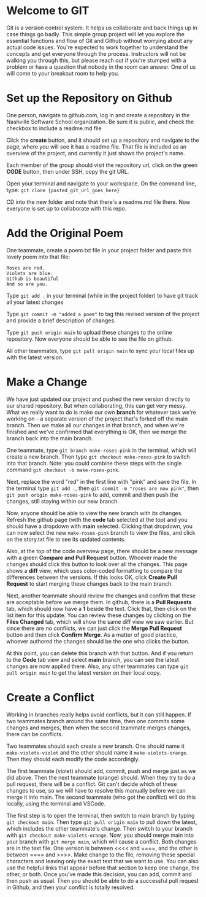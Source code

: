 
# Welcome to GIT

Git is a version control system. It helps us collaborate and back things up in case things go badly. This simple group project will let you explore the essential functions and flow of Git and Github without worrying about any actual code issues. You're expected to work together to understand the concepts and get everyone through the process. Instructors will not be walking you through this, but please reach out if you're stumped with a problem or have a question that nobody in the room can answer. One of us will come to your breakout room to help you.

# Set up the Repository on Github

One person, navigate to github.com, log in and create a repository in the Nashville Software School organization. Be sure it is public, and check the checkbox to include a readme.md file

Click the **create** button, and it should set up a repository and navigate to the page, where you will see it has a readme file. That file is included as an overview of the project, and currently it just shows the project's name.

Each member of the group should visit the repository url, click on the green **CODE** button, then under SSH, copy the git URL.

Open your terminal and navigate to your workspace. On the command line, type: `git clone {pasted_git_url_goes_here}`

CD into the new folder and note that there's a readme.md file there. Now everyone is set up to collaborate with this repo.

# Add the Original Poem

One teammate, create a poem.txt file in your project folder and paste this lovely poem into that file:
```
Roses are red.
Violets are blue.
Github is beautiful
And so are you.
```

Type `git add .` in your terminal (while in the project folder) to have git track all your latest changes

Type `git commit -m "added a poem"` to tag this revised version of the project and provide a brief description of changes.

Type `git push origin main` to upload these changes to the online repository. Now everyone should be able to see the file on github.

All other teammates, type `git pull origin main` to sync your local files up with the latest version.

# Make a Change

We have just updated our project and pushed the new version directly to our shared repository. But when collaborating, this can get very messy. What we really want to do is make our own **branch** for whatever task we're working on - a separate version of the project that's forked off the main branch. Then we make all our changes in that branch, and when we're finished and we've confirmed that everything is OK, then we merge the branch back into the main branch.

One teammate, type `git branch make-roses-pink` in the terminal, which will create a new branch. Then type `git checkout make-roses-pink` to switch into that branch. Note: you could combine these steps with the single command `git checkout -b make-roses-pink`.

Next, replace the word "red" in the first line with "pink" and save the file. In the terminal type `git add .`, then `git commit -m "roses are now pink"`, then `git push origin make-roses-pink` to add, commit and then push the changes, still staying within our new branch.

Now, anyone should be able to view the new branch with its changes. Refresh the github page (with the **code** tab selected at the top) and you should have a dropdown with **main** selected. Clicking that dropdown, you can now select the new `make-roses-pink` branch to view the files, and click on the story.txt file to see its updated contents. 

Also, at the top of the code overview page, there should be a new message with a green **Compare and Pull Request** button. Whoever made the changes should click this button to look over all the changes. This page shows a **diff** view, which uses color-coded formatting to compare the differences between the versions. If this looks OK, click **Create Pull Request** to start merging these changes back to the main branch.

Next, another teammate should review the changes and confirm that these are acceptable before we merge them. In github, there is a **Pull Requests** tab, which should now have a **1** beside the text. Click that, then click on the list item for this update. You can review these changes by clicking on the **Files Changed** tab, which will show the same diff view we saw earlier. But since there are no conflicts, we can just click the **Merge Pull Request** button and then click **Confirm Merge**. As a matter of good practice, whoever authored the changes should be the one who clicks the button.

At this point, you can delete this branch with that button. And if you return to the **Code** tab view and select **main** branch, you can see the latest changes are now applied there. Also, any other teammates can type `git pull origin main` to get the latest version on their local copy.

# Create a Conflict

Working in branches really helps avoid conflicts, but it can still happen. If two teammates branch around the same time, then one commits some changes and merges, then when the second teammate merges changes, there can be conflicts. 

Two teammates should each create a new branch. One should name it `make-violets-violet` and the other should name it `make-violets-orange`. Then they should each modify the code accordingly. 

The first teammate (violet) should add, commit, push and merge just as we did above. Then the next teammate (orange) should. When they try to do a pull request, there will be a conflict. Git can't decide which of these changes to use, so we will have to resolve this manually before we can merge it into main. The second teammate (who got the conflict) will do this locally, using the terminal and VSCode.

The first step is to open the terminal, then switch to main branch by typing `git checkout main`. Then type `git pull origin main` to pull down the latest, which includes the other teammate's change. Then switch to your branch with `git checkout make-violets-orange`. Now, you should merge main into your branch with `git merge main`, which will cause a conflict. Both changes are in the text file. One version is between <<<< and ====, and the other is between ==== and >>>>. Make change to the file, removing these special characters and leaving only the exact text that we want to use. You can also use the helpful links that appear before that section to keep one change, the other, or both. Once you've made this decision, you can add, commit and then push as usual. Then you should be able to do a successful pull request in Github, and then your conflict is totally resolved.


